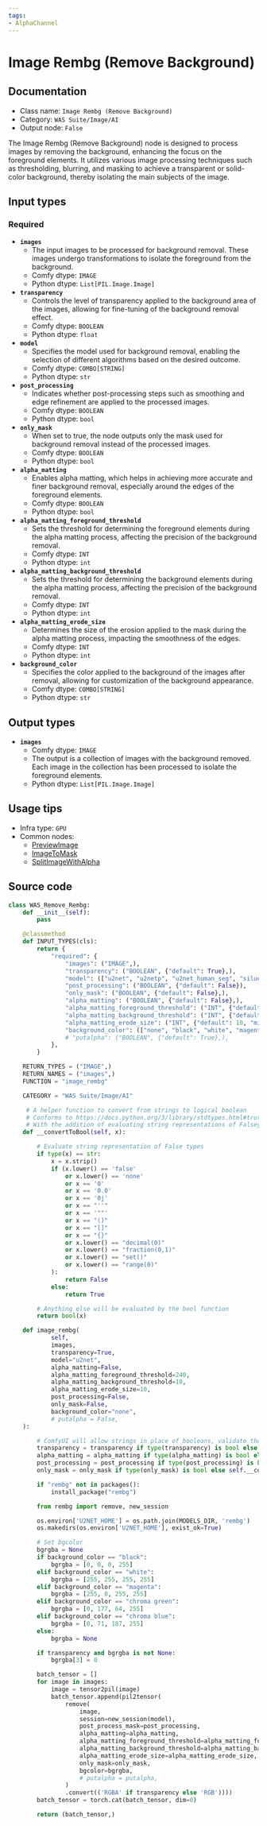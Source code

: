 ```yaml
---
tags:
- AlphaChannel
---
```


# Image Rembg (Remove Background)
## Documentation
- Class name: `Image Rembg (Remove Background)`
- Category: `WAS Suite/Image/AI`
- Output node: `False`

The Image Rembg (Remove Background) node is designed to process images by removing the background, enhancing the focus on the foreground elements. It utilizes various image processing techniques such as thresholding, blurring, and masking to achieve a transparent or solid-color background, thereby isolating the main subjects of the image.
## Input types
### Required
- **`images`**
    - The input images to be processed for background removal. These images undergo transformations to isolate the foreground from the background.
    - Comfy dtype: `IMAGE`
    - Python dtype: `List[PIL.Image.Image]`
- **`transparency`**
    - Controls the level of transparency applied to the background area of the images, allowing for fine-tuning of the background removal effect.
    - Comfy dtype: `BOOLEAN`
    - Python dtype: `float`
- **`model`**
    - Specifies the model used for background removal, enabling the selection of different algorithms based on the desired outcome.
    - Comfy dtype: `COMBO[STRING]`
    - Python dtype: `str`
- **`post_processing`**
    - Indicates whether post-processing steps such as smoothing and edge refinement are applied to the processed images.
    - Comfy dtype: `BOOLEAN`
    - Python dtype: `bool`
- **`only_mask`**
    - When set to true, the node outputs only the mask used for background removal instead of the processed images.
    - Comfy dtype: `BOOLEAN`
    - Python dtype: `bool`
- **`alpha_matting`**
    - Enables alpha matting, which helps in achieving more accurate and finer background removal, especially around the edges of the foreground elements.
    - Comfy dtype: `BOOLEAN`
    - Python dtype: `bool`
- **`alpha_matting_foreground_threshold`**
    - Sets the threshold for determining the foreground elements during the alpha matting process, affecting the precision of the background removal.
    - Comfy dtype: `INT`
    - Python dtype: `int`
- **`alpha_matting_background_threshold`**
    - Sets the threshold for determining the background elements during the alpha matting process, affecting the precision of the background removal.
    - Comfy dtype: `INT`
    - Python dtype: `int`
- **`alpha_matting_erode_size`**
    - Determines the size of the erosion applied to the mask during the alpha matting process, impacting the smoothness of the edges.
    - Comfy dtype: `INT`
    - Python dtype: `int`
- **`background_color`**
    - Specifies the color applied to the background of the images after removal, allowing for customization of the background appearance.
    - Comfy dtype: `COMBO[STRING]`
    - Python dtype: `str`
## Output types
- **`images`**
    - Comfy dtype: `IMAGE`
    - The output is a collection of images with the background removed. Each image in the collection has been processed to isolate the foreground elements.
    - Python dtype: `List[PIL.Image.Image]`
## Usage tips
- Infra type: `GPU`
- Common nodes:
    - [PreviewImage](../../Comfy/Nodes/PreviewImage.md)
    - [ImageToMask](../../Comfy/Nodes/ImageToMask.md)
    - [SplitImageWithAlpha](../../Comfy/Nodes/SplitImageWithAlpha.md)



## Source code
```python
class WAS_Remove_Rembg:
    def __init__(self):
        pass

    @classmethod
    def INPUT_TYPES(cls):
        return {
            "required": {
                "images": ("IMAGE",),
                "transparency": ("BOOLEAN", {"default": True},),
                "model": (["u2net", "u2netp", "u2net_human_seg", "silueta", "isnet-general-use", "isnet-anime"],),
                "post_processing": ("BOOLEAN", {"default": False}),
                "only_mask": ("BOOLEAN", {"default": False},),
                "alpha_matting": ("BOOLEAN", {"default": False},),
                "alpha_matting_foreground_threshold": ("INT", {"default": 240, "min": 0, "max": 255}),
                "alpha_matting_background_threshold": ("INT", {"default": 10, "min": 0, "max": 255}),
                "alpha_matting_erode_size": ("INT", {"default": 10, "min": 0, "max": 255}),
                "background_color": (["none", "black", "white", "magenta", "chroma green", "chroma blue"],),
                # "putalpha": ("BOOLEAN", {"default": True},),
            },
        }

    RETURN_TYPES = ("IMAGE",)
    RETURN_NAMES = ("images",)
    FUNCTION = "image_rembg"

    CATEGORY = "WAS Suite/Image/AI"

     # A helper function to convert from strings to logical boolean
     # Conforms to https://docs.python.org/3/library/stdtypes.html#truth-value-testing
     # With the addition of evaluating string representations of Falsey types
    def __convertToBool(self, x):

        # Evaluate string representation of False types
        if type(x) == str:
            x = x.strip()
            if (x.lower() == 'false'
                or x.lower() == 'none'
                or x == '0'
                or x == '0.0'
                or x == '0j'
                or x == "''"
                or x == '""'
                or x == "()"
                or x == "[]"
                or x == "{}"
                or x.lower() == "decimal(0)"
                or x.lower() == "fraction(0,1)"
                or x.lower() == "set()"
                or x.lower() == "range(0)"
            ):
                return False
            else:
                return True

        # Anything else will be evaluated by the bool function
        return bool(x)

    def image_rembg(
            self,
            images,
            transparency=True,
            model="u2net",
            alpha_matting=False,
            alpha_matting_foreground_threshold=240,
            alpha_matting_background_threshold=10,
            alpha_matting_erode_size=10,
            post_processing=False,
            only_mask=False,
            background_color="none",
            # putalpha = False,
    ):

        # ComfyUI will allow strings in place of booleans, validate the input.
        transparency = transparency if type(transparency) is bool else self.__convertToBool(transparency)
        alpha_matting = alpha_matting if type(alpha_matting) is bool else self.__convertToBool(alpha_matting)
        post_processing = post_processing if type(post_processing) is bool else self.__convertToBool(post_processing)
        only_mask = only_mask if type(only_mask) is bool else self.__convertToBool(only_mask)

        if "rembg" not in packages():
            install_package("rembg")

        from rembg import remove, new_session

        os.environ['U2NET_HOME'] = os.path.join(MODELS_DIR, 'rembg')
        os.makedirs(os.environ['U2NET_HOME'], exist_ok=True)

        # Set bgcolor
        bgrgba = None
        if background_color == "black":
            bgrgba = [0, 0, 0, 255]
        elif background_color == "white":
            bgrgba = [255, 255, 255, 255]
        elif background_color == "magenta":
            bgrgba = [255, 0, 255, 255]
        elif background_color == "chroma green":
            bgrgba = [0, 177, 64, 255]
        elif background_color == "chroma blue":
            bgrgba = [0, 71, 187, 255]
        else:
            bgrgba = None

        if transparency and bgrgba is not None:
            bgrgba[3] = 0

        batch_tensor = []
        for image in images:
            image = tensor2pil(image)
            batch_tensor.append(pil2tensor(
                remove(
                    image,
                    session=new_session(model),
                    post_process_mask=post_processing,
                    alpha_matting=alpha_matting,
                    alpha_matting_foreground_threshold=alpha_matting_foreground_threshold,
                    alpha_matting_background_threshold=alpha_matting_background_threshold,
                    alpha_matting_erode_size=alpha_matting_erode_size,
                    only_mask=only_mask,
                    bgcolor=bgrgba,
                    # putalpha = putalpha,
                )
                .convert(('RGBA' if transparency else 'RGB'))))
        batch_tensor = torch.cat(batch_tensor, dim=0)

        return (batch_tensor,)

```
